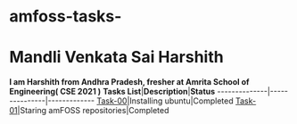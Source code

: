 # amfoss-tasks-
# Mandli Venkata Sai Harshith
**I am Harshith from Andhra Pradesh, fresher at Amrita School of Engineering( CSE 2021 )**
**Tasks List**|**Description**|**Status**
--------------|---------------|-------------
[Task-00](https://github.com/HARSHITH-MANDLI/amfoss-tasks/tree/main/task-00)|Installing ubuntu|Completed
[Task-01](https://github.com/HARSHITH-MANDLI/amfoss-tasks/tree/main/task-01)|Staring amFOSS repositories|Completed
